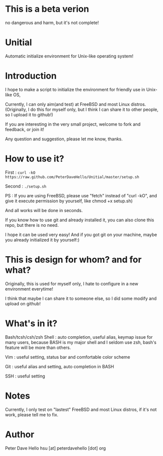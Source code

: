 This is a beta verion
=====================
no dangerous and harm, but it's not complete!

Unitial
=======
Automatic initialize environment for Unix-like operating system!


Introduction
============
I hope to make a script to initialize the environment for friendly use in Unix-like OS,

Currently, I can only aim(and test) at FreeBSD and most Linux distros.
(Originally, I do this for myself only, but I think I can share it to other people, so I upload it to github!)

If you are interesting in the very small project, welcome to fork and feedback, or join it!

Any question and suggestion, please let me know, thanks.


How to use it?
==============
First :
`curl -kO https://raw.github.com/PeterDaveHello/Unitial/master/setup.sh`

Second :
`./setup.sh`

PS : If you are using FreeBSD, please use "fetch" instead of "curl -kO", and give it execute permission by yourself, like chmod +x setup.sh)

And all works will be done in seconds.

If you know how to use git and already installed it, you can also clone this repo, but there is no need.

I hope it can be used very easy! And if you got git on your machine, maybe you already initialized it by yourself:)

This is design for whom? and for what?
======================================
Originally, this is used for myself only, I hate to configure in a new environment everytime!

I think that maybe I can share it to someone else, so I did some modify and upload on github! 


What's in it?
=============
Bash/tcsh/csh/zsh Shell :
auto completion, useful alias, keymap issue for many users, because BASH is my major shell and I seldom use zsh, bash's feature will be more than others.

Vim :
useful setting, status bar and comfortable color scheme

Git :
useful alias and setting, auto completion in BASH

SSH :
useful setting

Notes
=====
Currently, I only test on "lastest" FreeBSD and most Linux distros, if it's not work, please tell me to fix.

Author
======
Peter Dave Hello
hsu [at] peterdavehello [dot] org
